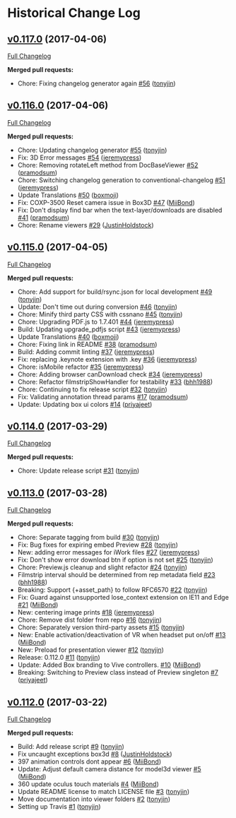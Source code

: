 # Historical Change Log

## [v0.117.0](https://github.com/box/box-content-preview/tree/v0.117.0) (2017-04-06)

[Full Changelog](https://github.com/box/box-content-preview/compare/v0.116.0...v0.117.0)

**Merged pull requests:**

- Chore: Fixing changelog generator again [\#56](https://github.com/box/box-content-preview/pull/56) ([tonyjin](https://github.com/tonyjin))

## [v0.116.0](https://github.com/box/box-content-preview/tree/v0.116.0) (2017-04-06)

[Full Changelog](https://github.com/box/box-content-preview/compare/v0.115.0...v0.116.0)

**Merged pull requests:**

- Chore: Updating changelog generator [\#55](https://github.com/box/box-content-preview/pull/55) ([tonyjin](https://github.com/tonyjin))
- Fix: 3D Error messages [\#54](https://github.com/box/box-content-preview/pull/54) ([jeremypress](https://github.com/jeremypress))
- Chore: Removing rotateLeft method from DocBaseViewer [\#52](https://github.com/box/box-content-preview/pull/52) ([pramodsum](https://github.com/pramodsum))
- Chore: Switching changelog generation to conventional-changelog [\#51](https://github.com/box/box-content-preview/pull/51) ([jeremypress](https://github.com/jeremypress))
- Update Translations [\#50](https://github.com/box/box-content-preview/pull/50) ([boxmoji](https://github.com/boxmoji))
- Fix: COXP-3500 Reset camera issue in Box3D [\#47](https://github.com/box/box-content-preview/pull/47) ([MiiBond](https://github.com/MiiBond))
- Fix: Don't display find bar when the text-layer/downloads are disabled [\#41](https://github.com/box/box-content-preview/pull/41) ([pramodsum](https://github.com/pramodsum))
- Chore: Rename viewers [\#29](https://github.com/box/box-content-preview/pull/29) ([JustinHoldstock](https://github.com/JustinHoldstock))

## [v0.115.0](https://github.com/box/box-content-preview/tree/v0.115.0) (2017-04-05)

[Full Changelog](https://github.com/box/box-content-preview/compare/v0.114.0...v0.115.0)

**Merged pull requests:**

- Chore: Add support for build/rsync.json for local development [\#49](https://github.com/box/box-content-preview/pull/49) ([tonyjin](https://github.com/tonyjin))
- Update: Don't time out during conversion [\#46](https://github.com/box/box-content-preview/pull/46) ([tonyjin](https://github.com/tonyjin))
- Chore: Minify third party CSS with cssnano [\#45](https://github.com/box/box-content-preview/pull/45) ([tonyjin](https://github.com/tonyjin))
- Chore: Upgrading PDF.js to 1.7.401 [\#44](https://github.com/box/box-content-preview/pull/44) ([jeremypress](https://github.com/jeremypress))
- Build: Updating upgrade_pdfjs script [\#43](https://github.com/box/box-content-preview/pull/43) ([jeremypress](https://github.com/jeremypress))
- Update Translations [\#40](https://github.com/box/box-content-preview/pull/40) ([boxmoji](https://github.com/boxmoji))
- Chore: Fixing link in README [\#38](https://github.com/box/box-content-preview/pull/38) ([pramodsum](https://github.com/pramodsum))
- Build: Adding commit linting [\#37](https://github.com/box/box-content-preview/pull/37) ([jeremypress](https://github.com/jeremypress))
- Fix: replacing .keynote extension with .key [\#36](https://github.com/box/box-content-preview/pull/36) ([jeremypress](https://github.com/jeremypress))
- Chore: isMobile refactor [\#35](https://github.com/box/box-content-preview/pull/35) ([jeremypress](https://github.com/jeremypress))
- Chore: Adding browser canDownload check [\#34](https://github.com/box/box-content-preview/pull/34) ([jeremypress](https://github.com/jeremypress))
- Chore: Refactor filmstripShowHandler for testability [\#33](https://github.com/box/box-content-preview/pull/33) ([bhh1988](https://github.com/bhh1988))
- Chore: Continuing to fix release script [\#32](https://github.com/box/box-content-preview/pull/32) ([tonyjin](https://github.com/tonyjin))
- Fix: Validating annotation thread params [\#17](https://github.com/box/box-content-preview/pull/17) ([pramodsum](https://github.com/pramodsum))
- Update: Updating box ui colors [\#14](https://github.com/box/box-content-preview/pull/14) ([priyajeet](https://github.com/priyajeet))

## [v0.114.0](https://github.com/box/box-content-preview/tree/v0.114.0) (2017-03-29)

[Full Changelog](https://github.com/box/box-content-preview/compare/v0.113.0...v0.114.0)

**Merged pull requests:**

- Chore: Update release script [\#31](https://github.com/box/box-content-preview/pull/31) ([tonyjin](https://github.com/tonyjin))

## [v0.113.0](https://github.com/box/box-content-preview/tree/v0.113.0) (2017-03-28)

[Full Changelog](https://github.com/box/box-content-preview/compare/v0.112.0...v0.113.0)

**Merged pull requests:**

- Chore: Separate tagging from build [\#30](https://github.com/box/box-content-preview/pull/30) ([tonyjin](https://github.com/tonyjin))
- Fix: Bug fixes for expiring embed Preview [\#28](https://github.com/box/box-content-preview/pull/28) ([tonyjin](https://github.com/tonyjin))
- New: adding error messages for iWork files [\#27](https://github.com/box/box-content-preview/pull/27) ([jeremypress](https://github.com/jeremypress))
- Fix: Don't show error download btn if option is not set [\#25](https://github.com/box/box-content-preview/pull/25) ([tonyjin](https://github.com/tonyjin))
- Chore: Preview.js cleanup and slight refactor [\#24](https://github.com/box/box-content-preview/pull/24) ([tonyjin](https://github.com/tonyjin))
- Filmstrip interval should be determined from rep metadata field [\#23](https://github.com/box/box-content-preview/pull/23) ([bhh1988](https://github.com/bhh1988))
- Breaking: Support {+asset_path} to follow RFC6570 [\#22](https://github.com/box/box-content-preview/pull/22) ([tonyjin](https://github.com/tonyjin))
- Fix: Guard against unsupported lose_context extension on IE11 and Edge [\#21](https://github.com/box/box-content-preview/pull/21) ([MiiBond](https://github.com/MiiBond))
- New: centering image prints [\#18](https://github.com/box/box-content-preview/pull/18) ([jeremypress](https://github.com/jeremypress))
- Chore: Remove dist folder from repo [\#16](https://github.com/box/box-content-preview/pull/16) ([tonyjin](https://github.com/tonyjin))
- Chore: Separately version third-party assets [\#15](https://github.com/box/box-content-preview/pull/15) ([tonyjin](https://github.com/tonyjin))
- New: Enable activation/deactivation of VR when headset put on/off [\#13](https://github.com/box/box-content-preview/pull/13) ([MiiBond](https://github.com/MiiBond))
- New: Preload for presentation viewer [\#12](https://github.com/box/box-content-preview/pull/12) ([tonyjin](https://github.com/tonyjin))
- Release: 0.112.0 [\#11](https://github.com/box/box-content-preview/pull/11) ([tonyjin](https://github.com/tonyjin))
- Update: Added Box branding to Vive controllers. [\#10](https://github.com/box/box-content-preview/pull/10) ([MiiBond](https://github.com/MiiBond))
- Breaking: Switching to Preview class instead of Preview singleton [\#7](https://github.com/box/box-content-preview/pull/7) ([priyajeet](https://github.com/priyajeet))

## [v0.112.0](https://github.com/box/box-content-preview/tree/v0.112.0) (2017-03-22)

[Full Changelog](https://github.com/box/box-content-preview/compare/v0.111.0...v0.112.0)

**Merged pull requests:**

- Build: Add release script [\#9](https://github.com/box/box-content-preview/pull/9) ([tonyjin](https://github.com/tonyjin))
- Fix uncaught exceptions box3d [\#8](https://github.com/box/box-content-preview/pull/8) ([JustinHoldstock](https://github.com/JustinHoldstock))
- 397 animation controls dont appear [\#6](https://github.com/box/box-content-preview/pull/6) ([MiiBond](https://github.com/MiiBond))
- Update: Adjust default camera distance for model3d viewer [\#5](https://github.com/box/box-content-preview/pull/5) ([MiiBond](https://github.com/MiiBond))
- 360 update oculus touch materials [\#4](https://github.com/box/box-content-preview/pull/4) ([MiiBond](https://github.com/MiiBond))
- Update README license to match LICENSE file [\#3](https://github.com/box/box-content-preview/pull/3) ([tonyjin](https://github.com/tonyjin))
- Move documentation into viewer folders [\#2](https://github.com/box/box-content-preview/pull/2) ([tonyjin](https://github.com/tonyjin))
- Setting up Travis [\#1](https://github.com/box/box-content-preview/pull/1) ([tonyjin](https://github.com/tonyjin))
